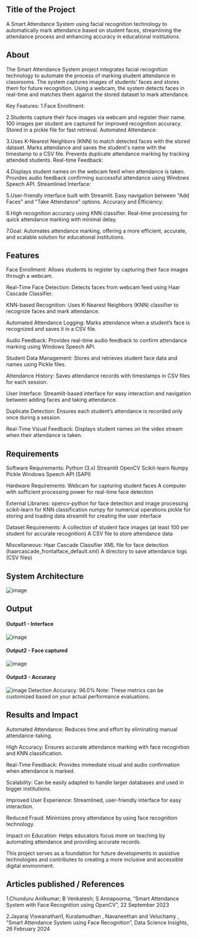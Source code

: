 ## Title of the Project
A Smart Attendance System using facial recognition technology to automatically mark attendance based on student faces, streamlining the attendance process and enhancing accuracy in educational institutions.

## About
The Smart Attendance System project integrates facial recognition technology to automate the process of marking student attendance in classrooms. The system captures images of students' faces and stores them for future recognition. Using a webcam, the system detects faces in real-time and matches them against the stored dataset to mark attendance.

Key Features: 1.Face Enrollment:

2.Students capture their face images via webcam and register their name. 100 images per student are captured for improved recognition accuracy. Stored in a pickle file for fast retrieval. Automated Attendance:

3.Uses K-Nearest Neighbors (KNN) to match detected faces with the stored dataset. Marks attendance and saves the student's name with the timestamp to a CSV file. Prevents duplicate attendance marking by tracking attended students. Real-time Feedback:

4.Displays student names on the webcam feed when attendance is taken. Provides audio feedback confirming successful attendance using Windows Speech API. Streamlined Interface:

5.User-friendly interface built with Streamlit. Easy navigation between "Add Faces" and "Take Attendance" options. Accuracy and Efficiency:

6.High recognition accuracy using KNN classifier. Real-time processing for quick attendance marking with minimal delay.

7.Goal: Automates attendance marking, offering a more efficient, accurate, and scalable solution for educational institutions.

## Features
Face Enrollment: Allows students to register by capturing their face images through a webcam.

Real-Time Face Detection: Detects faces from webcam feed using Haar Cascade Classifier.

KNN-based Recognition: Uses K-Nearest Neighbors (KNN) classifier to recognize faces and mark attendance.

Automated Attendance Logging: Marks attendance when a student’s face is recognized and saves it in a CSV file.

Audio Feedback: Provides real-time audio feedback to confirm attendance marking using Windows Speech API.

Student Data Management: Stores and retrieves student face data and names using Pickle files.

Attendance History: Saves attendance records with timestamps in CSV files for each session.

User Interface: Streamlit-based interface for easy interaction and navigation between adding faces and taking attendance.

Duplicate Detection: Ensures each student’s attendance is recorded only once during a session.

Real-Time Visual Feedback: Displays student names on the video stream when their attendance is taken.

## Requirements
Software Requirements: Python (3.x) Streamlit OpenCV Scikit-learn Numpy Pickle Windows Speech API (SAPI)

Hardware Requirements: Webcam for capturing student faces A computer with sufficient processing power for real-time face detection

External Libraries: opencv-python for face detection and image processing scikit-learn for KNN classification numpy for numerical operations pickle for storing and loading data streamlit for creating the user interface

Dataset Requirements: A collection of student face images (at least 100 per student for accurate recognition) A CSV file to store attendance data

Miscellaneous: Haar Cascade Classifier XML file for face detection (haarcascade_frontalface_default.xml) A directory to save attendance logs (CSV files)

## System Architecture
<!--Embed the system architecture diagram as shown below-->

![image](https://github.com/user-attachments/assets/8ce4ec90-73cf-4631-a163-a868d767e969)


## Output
#### Output1 - Interface

![image](https://github.com/user-attachments/assets/27bcdbae-1ae7-416c-b37d-cf04f8cdbfed)

#### Output2 - Face captured
![image](https://github.com/user-attachments/assets/530a543d-edd9-4039-8c27-05b4c296c87f)

#### Output3 - Accuracy
![image](https://github.com/user-attachments/assets/a4b78946-11be-4c06-b996-e8b0ed61edef)
Detection Accuracy: 96.0% Note: These metrics can be customized based on your actual performance evaluations.


## Results and Impact
Automated Attendance: Reduces time and effort by eliminating manual attendance-taking.

High Accuracy: Ensures accurate attendance marking with face recognition and KNN classification.

Real-Time Feedback: Provides immediate visual and audio confirmation when attendance is marked.

Scalability: Can be easily adapted to handle larger databases and used in bigger institutions.

Improved User Experience: Streamlined, user-friendly interface for easy interaction.

Reduced Fraud: Minimizes proxy attendance by using face recognition technology.

Impact on Education: Helps educators focus more on teaching by automating attendance and providing accurate records.

This project serves as a foundation for future developments in assistive technologies and contributes to creating a more inclusive and accessible digital environment.

## Articles published / References
1.Chunduru Anilkumar; B Venkatesh; S Annapoorna, “Smart Attendance System with Face Recognition using OpenCV”, 22 September 2023

2.Jayaraj Viswanathan1, Kuralamudhan , Navaneethan and Veluchamy , “Smart Attendance System using Face Recognition”, Data Science Insights, 26 February 2024



